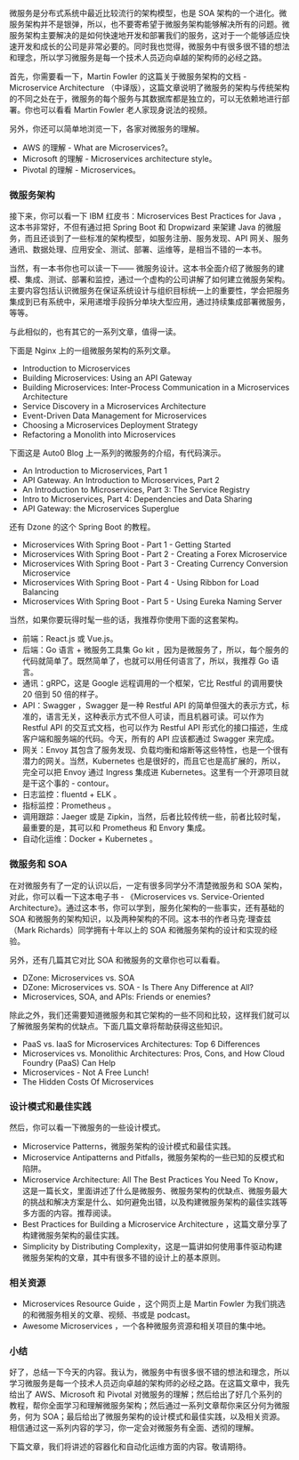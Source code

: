 微服务是分布式系统中最近比较流行的架构模型，也是 SOA 架构的一个进化。微服务架构并不是银弹，所以，也不要寄希望于微服务架构能够解决所有的问题。微服务架构主要解决的是如何快速地开发和部署我们的服务，这对于一个能够适应快速开发和成长的公司是非常必要的。同时我也觉得，微服务中有很多很不错的想法和理念，所以学习微服务是每一个技术人员迈向卓越的架构师的必经之路。

首先，你需要看一下，Martin Fowler 的这篇关于微服务架构的文档 - Microservice Architecture （中译版），这篇文章说明了微服务的架构与传统架构的不同之处在于，微服务的每个服务与其数据库都是独立的，可以无依赖地进行部署。你也可以看看 Martin Fowler 老人家现身说法的视频。

另外，你还可以简单地浏览一下，各家对微服务的理解。

- AWS 的理解 - What are Microservices?。
- Microsoft 的理解 - Microservices architecture style。
- Pivotal 的理解 - Microservices。

### 微服务架构

接下来，你可以看一下 IBM 红皮书：Microservices Best Practices for Java ，这本书非常好，不但有通过把 Spring Boot 和 Dropwizard 来架建 Java 的微服务，而且还谈到了一些标准的架构模型，如服务注册、服务发现、API 网关、服务通讯、数据处理、应用安全、测试、部署、运维等，是相当不错的一本书。

当然，有一本书你也可以读一下—— 微服务设计。这本书全面介绍了微服务的建模、集成、测试、部署和监控，通过一个虚构的公司讲解了如何建立微服务架构。主要内容包括认识微服务在保证系统设计与组织目标统一上的重要性，学会把服务集成到已有系统中，采用递增手段拆分单块大型应用，通过持续集成部署微服务，等等。

与此相似的，也有其它的一系列文章，值得一读。

下面是 Nginx 上的一组微服务架构的系列文章。

- Introduction to Microservices
- Building Microservices: Using an API Gateway
- Building Microservices: Inter-Process Communication in a Microservices Architecture
- Service Discovery in a Microservices Architecture
- Event-Driven Data Management for Microservices
- Choosing a Microservices Deployment Strategy
- Refactoring a Monolith into Microservices

下面这是 Auto0 Blog 上一系列的微服务的介绍，有代码演示。

- An Introduction to Microservices, Part 1
- API Gateway. An Introduction to Microservices, Part 2
- An Introduction to Microservices, Part 3: The Service Registry
- Intro to Microservices, Part 4: Dependencies and Data Sharing
- API Gateway: the Microservices Superglue

还有 Dzone 的这个 Spring Boot 的教程。

- Microservices With Spring Boot - Part 1 - Getting Started
- Microservices With Spring Boot - Part 2 - Creating a Forex Microservice
- Microservices With Spring Boot - Part 3 - Creating Currency Conversion Microservice
- Microservices With Spring Boot - Part 4 - Using Ribbon for Load Balancing
- Microservices With Spring Boot - Part 5 - Using Eureka Naming Server

当然，如果你要玩得时髦一些的话，我推荐你使用下面的这套架构。

- 前端：React.js 或 Vue.js。
- 后端：Go 语言 + 微服务工具集 Go kit ，因为是微服务了，所以，每个服务的代码就简单了。既然简单了，也就可以用任何语言了，所以，我推荐 Go 语言。
- 通讯：gRPC，这是 Google 远程调用的一个框架，它比 Restful 的调用要快 20 倍到 50 倍的样子。
- API：Swagger ，Swagger 是一种 Restful API 的简单但强大的表示方式，标准的，语言无关，这种表示方式不但人可读，而且机器可读。可以作为 Restful API 的交互式文档，也可以作为 Restful API 形式化的接口描述，生成客户端和服务端的代码。今天，所有的 API 应该都通过 Swagger 来完成。
- 网关：Envoy 其包含了服务发现、负载均衡和熔断等这些特性，也是一个很有潜力的网关。当然，Kubernetes 也是很好的，而且它也是高扩展的，所以，完全可以把 Envoy 通过 Ingress 集成进 Kubernetes。这里有一个开源项目就是干这个事的 - contour。
- 日志监控：fluentd + ELK 。
- 指标监控：Prometheus 。
- 调用跟踪：Jaeger 或是 Zipkin，当然，后者比较传统一些，前者比较时髦，最重要的是，其可以和 Prometheus 和 Envory 集成。
- 自动化运维：Docker + Kubernetes 。

### 微服务和 SOA

在对微服务有了一定的认识以后，一定有很多同学分不清楚微服务和 SOA 架构，对此，你可以看一下这本电子书 - 《Microservices vs. Service-Oriented Architecture》。通过这本书，你可以学到，服务化架构的一些事实，还有基础的 SOA 和微服务的架构知识，以及两种架构的不同。这本书的作者马克·理查兹（Mark Richards）同学拥有十年以上的 SOA 和微服务架构的设计和实现的经验。

另外，还有几篇其它对比 SOA 和微服务的文章你也可以看看。

- DZone: Microservices vs. SOA
- DZone: Microservices vs. SOA - Is There Any Difference at All?
- Microservices, SOA, and APIs: Friends or enemies?

除此之外，我们还需要知道微服务和其它架构的一些不同和比较，这样我们就可以了解微服务架构的优缺点。下面几篇文章将帮助获得这些知识。

- PaaS vs. IaaS for Microservices Architectures: Top 6 Differences
- Microservices vs. Monolithic Architectures: Pros, Cons, and How Cloud Foundry (PaaS) Can Help
- Microservices - Not A Free Lunch!
- The Hidden Costs Of Microservices

### 设计模式和最佳实践

然后，你可以看一下微服务的一些设计模式。

- Microservice Patterns，微服务架构的设计模式和最佳实践。
- Microservice Antipatterns and Pitfalls，微服务架构的一些已知的反模式和陷阱。
- Microservice Architecture: All The Best Practices You Need To Know，这是一篇长文，里面讲述了什么是微服务、微服务架构的优缺点、微服务最大的挑战和解决方案是什么、如何避免出错，以及构建微服务架构的最佳实践等多方面的内容。推荐阅读。
- Best Practices for Building a Microservice Architecture ，这篇文章分享了构建微服务架构的最佳实践。
- Simplicity by Distributing Complexity，这是一篇讲如何使用事件驱动构建微服务架构的文章，其中有很多不错的设计上的基本原则。

### 相关资源

- Microservices Resource Guide ，这个网页上是 Martin Fowler 为我们挑选的和微服务相关的文章、视频、书或是 podcast。
- Awesome Microservices ，一个各种微服务资源和相关项目的集中地。

### 小结

好了，总结一下今天的内容。我认为，微服务中有很多很不错的想法和理念，所以学习微服务是每一个技术人员迈向卓越的架构师的必经之路。在这篇文章中，我先给出了 AWS、Microsoft 和 Pivotal 对微服务的理解；然后给出了好几个系列的教程，帮你全面学习和理解微服务架构；然后通过一系列文章帮你来区分何为微服务，何为 SOA；最后给出了微服务架构的设计模式和最佳实践，以及相关资源。相信通过这一系列内容的学习，你一定会对微服务有全面、透彻的理解。

下篇文章，我们将讲述的容器化和自动化运维方面的内容。敬请期待。
